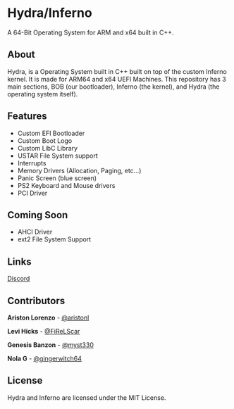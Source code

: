 # Hydra/Inferno
A 64-Bit Operating System for ARM and x64 built in C++.

## About
Hydra, is a Operating System built in C++ built on top of the
custom Inferno kernel. It is made for ARM64 and x64 UEFI Machines.
This repository has 3 main sections, BOB (our bootloader), Inferno (the kernel), and Hydra
(the operating system itself).

## Features
- Custom EFI Bootloader
- Custom Boot Logo
- Custom LibC Library
- USTAR File System support
- Interrupts
- Memory Drivers (Allocation, Paging, etc...)
- Panic Screen (blue screen)
- PS2 Keyboard and Mouse drivers
- PCI Driver

## Coming Soon
- AHCI Driver
- ext2 File System Support

## Links
[Discord](https://discord.gg/MGHjJ2VjjC)



## Contributors
**Ariston Lorenzo** - [@aristonl](https://github.com/aristonl)

**Levi Hicks** - [@FiReLScar](https://github.com/FiReLScar)

**Genesis Banzon** - [@myst330](https://github.com/myst330)

**Nola G** - [@gingerwitch64](https://github.com/gingerwitch64)

## License
Hydra and Inferno are licensed under the MIT License.
